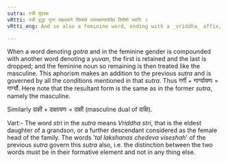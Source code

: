 ```yaml
---
sutra: स्त्री पुंवच्च
vRtti: स्त्री वृद्धा यूना सहवचने शिष्यते तल्लक्षणश्चेदेव विशेषो भवति ॥
vRtti_eng: And so also a feminine word, ending with a _vriddha_ affix, when similarly spoken along with the same word but which ends with a _yuvan_ affix, is only retained; and it is treated like a masculine.

---
```

When a word denoting _gotra_ and in the feminine gender is compounded with another word denoting a _yuvan_, the first is retained and the last is dropped; and the feminine noun so remaining is then treated like the masculine. This aphorism makes an addition to the previous _sutra_ and is governed by all the conditions mentioned in that _sutra_. Thus गर्गी + गार्ग्यायणः = गार्ग्यौ. Here note that the resultant form is the same as in the former _sutra_, namely the masculine.

Similarly दाक्षी + दाक्षायणः = दाक्षी (masculine dual of दाक्षि).

Vart:- The word _stri_ in the _sutra_ means _Vriddha_ _stri_, that is the eldest daughter of a grandson, or a further descendant considered as the female head of the family. The words '_tal_ _lakshanas_ _chedeva_ _viseshah_' of the previous _sutra_ govern this _sutra_ also, i.e. the distinction between the two words must be in their formative element and not in any thing else.